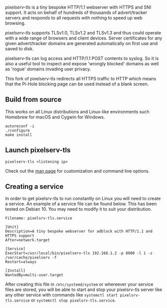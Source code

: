 _pixelserv-tls_ is a tiny bespoke HTTP/1.1 webserver with HTTPS and SNI support. It acts on behalf of hundreds of thousands of advert/tracker servers and responds to all requests with  nothing  to  speed  up  web browsing.

_pixelserv-tls_  supports TLSv1.0, TLSv1.2 and TLSv1.3 and thus could operate with a wide range of browsers and client devices.  Server  certificates  for any  given  advert/tracker domains are generated automatically on first use and saved to disk.

pixelserv-tls can log access and HTTP/1.1 POST contents to syslog. So it  is  also  a  useful  tool  to  inspect and expose 'wrongly blocked' domains as well as 'rogue' domains invading user privacy.

This fork of pixelserv-tls redirects all HTTPS traffic to HTTP which means that the Pi-Hole blocking page can be used instead of a blank screen.

## Build from source

This works on all Linux distributions and Linux-like environments such Homebrew for macOS and Cygwin for Windows.

````
autoreconf -i
./configure
make install
````

## Launch pixelserv-tls
````
pixelserv-tls <listening ip>
````

Check out the [man page](https://github.com/kvic-z/pixelserv-tls/wiki/Command-Line-Options) for customization and command line options.

## Creating a service

In order to get pixelsrv-tls to run constantly on Linux you will need to create a service. An example of a service file can be found below. This has been tested on 
Debian 10. You may need to modify it to suit your distribution.

````
Filename: pixelsrv-tls.service
````
````
[Unit]
Description=A tiny bespoke webserver for adblock with HTTP/1.1 and HTTPS support
After=network.target

[Service]
ExecStart=/usr/local/bin/pixelserv-tls 192.168.1.2 -p 8080 -l 1 -z /var/cache/pixelserv -f
Restart=always

[Install]
WantedBy=multi-user.target
````
After creating this file in `/etc/systemd/system` or whereever your service files are stored, you will be able to start and stop your pixelsrv-tls server like any other 
service with commands like `systemctl start pixelsrv-tls.service` or `systemctl stop pixelsrv-tls.service`.
